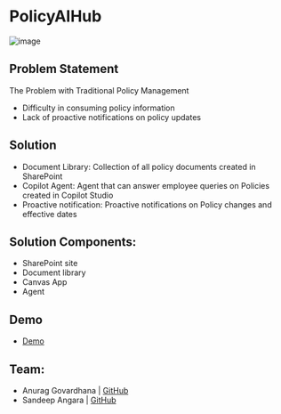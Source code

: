 # PolicyAIHub

![image](https://github.com/user-attachments/assets/fdaec096-3d3e-469a-9d20-c5824817533b)

## Problem Statement
The Problem with Traditional Policy Management
- Difficulty in consuming policy information
- Lack of proactive notifications on policy updates

## Solution
- Document Library: Collection of all policy documents created in SharePoint
- Copilot Agent: Agent that can answer employee queries on Policies created in Copilot Studio
- Proactive notification: Proactive notifications on Policy changes and effective dates

## Solution Components:
- SharePoint site
- Document library
- Canvas App
- Agent

## Demo
- [Demo](https://youtu.be/1qlxzWBUots)

## Team:
- Anurag Govardhana | [GitHub](https://github.com/anuraggovardhana)
- Sandeep Angara | [GitHub](https://github.com/hisandeepangara) 

